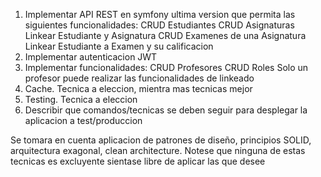 1) Implementar API REST en symfony ultima version que permita las siguientes funcionalidades:
   CRUD Estudiantes
   CRUD Asignaturas
   Linkear Estudiante y Asignatura
   CRUD Examenes de una Asignatura
   Linkear Estudiante a Examen y su calificacion
2) Implementar autenticacion JWT
3) Implementar funcionalidades:
   CRUD Profesores
   CRUD Roles
   Solo un profesor puede realizar las funcionalidades de linkeado
4) Cache. Tecnica a eleccion, mientra mas tecnicas mejor
5) Testing. Tecnica a eleccion
6) Describir que comandos/tecnicas se deben seguir para desplegar la aplicacion a test/produccion

Se tomara en cuenta aplicacion de patrones de diseño, principios SOLID, arquitectura exagonal, clean architecture. Notese que ninguna de estas tecnicas es excluyente sientase libre de aplicar las que desee